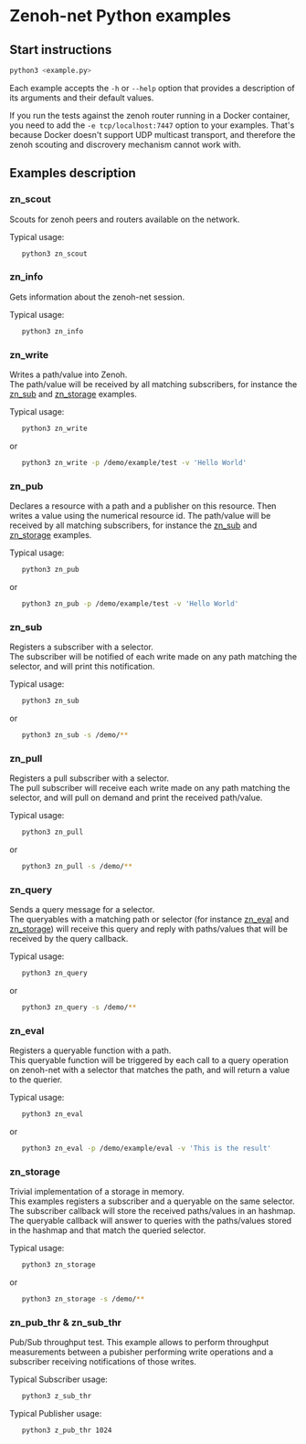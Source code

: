 # Zenoh-net Python examples

## Start instructions

   ```bash
   python3 <example.py>
   ```

   Each example accepts the `-h` or `--help` option that provides a description of its arguments and their default values.

   If you run the tests against the zenoh router running in a Docker container, you need to add the
   `-e tcp/localhost:7447` option to your examples. That's because Docker doesn't support UDP multicast
   transport, and therefore the zenoh scouting and discrovery mechanism cannot work with.

## Examples description

### zn_scout

   Scouts for zenoh peers and routers available on the network.

   Typical usage:
   ```bash
      python3 zn_scout
   ```

### zn_info

   Gets information about the zenoh-net session.

   Typical usage:
   ```bash
      python3 zn_info
   ```


### zn_write

   Writes a path/value into Zenoh.  
   The path/value will be received by all matching subscribers, for instance the [zn_sub](#zn_sub)
   and [zn_storage](#zn_storage) examples.

   Typical usage:
   ```bash
      python3 zn_write
   ```
   or
   ```bash
      python3 zn_write -p /demo/example/test -v 'Hello World'
   ```

### zn_pub

   Declares a resource with a path and a publisher on this resource. Then writes a value using the numerical resource id.
   The path/value will be received by all matching subscribers, for instance the [zn_sub](#zn_sub)
   and [zn_storage](#zn_storage) examples.

   Typical usage:
   ```bash
      python3 zn_pub
   ```
   or
   ```bash
      python3 zn_pub -p /demo/example/test -v 'Hello World'
   ```

### zn_sub

   Registers a subscriber with a selector.  
   The subscriber will be notified of each write made on any path matching the selector,
   and will print this notification.

   Typical usage:
   ```bash
      python3 zn_sub
   ```
   or
   ```bash
      python3 zn_sub -s /demo/**
   ```

### zn_pull

   Registers a pull subscriber with a selector.  
   The pull subscriber will receive each write made on any path matching the selector,
   and will pull on demand and print the received path/value.

   Typical usage:
   ```bash
      python3 zn_pull
   ```
   or
   ```bash
      python3 zn_pull -s /demo/**
   ```

### zn_query

   Sends a query message for a selector.  
   The queryables with a matching path or selector (for instance [zn_eval](#zn_eval) and [zn_storage](#zn_storage))
   will receive this query and reply with paths/values that will be received by the query callback.

   Typical usage:
   ```bash
      python3 zn_query
   ```
   or
   ```bash
      python3 zn_query -s /demo/**
   ```

### zn_eval

   Registers a queryable function with a path.  
   This queryable function will be triggered by each call to a query operation on zenoh-net
   with a selector that matches the path, and will return a value to the querier.

   Typical usage:
   ```bash
      python3 zn_eval
   ```
   or
   ```bash
      python3 zn_eval -p /demo/example/eval -v 'This is the result'
   ```

### zn_storage

   Trivial implementation of a storage in memory.  
   This examples registers a subscriber and a queryable on the same selector.
   The subscriber callback will store the received paths/values in an hashmap.
   The queryable callback will answer to queries with the paths/values stored in the hashmap
   and that match the queried selector.

   Typical usage:
   ```bash
      python3 zn_storage
   ```
   or
   ```bash
      python3 zn_storage -s /demo/**
   ```

### zn_pub_thr & zn_sub_thr

   Pub/Sub throughput test.
   This example allows to perform throughput measurements between a pubisher performing
   write operations and a subscriber receiving notifications of those writes.

   Typical Subscriber usage:
   ```bash
      python3 z_sub_thr
   ```

   Typical Publisher usage:
   ```bash
      python3 z_pub_thr 1024
   ```